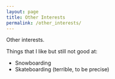 ```yaml
---
layout: page
title: Other Interests
permalink: /other_interests/
---
```


Other interests.

Things that I like but still not good at:
- Snowboarding
- Skateboarding (terrible, to be precise)
